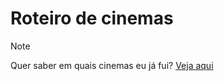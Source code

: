 <script setup>
  import MapWithPins from "./components/MapWithPins.vue";
</script>

# Roteiro de cinemas

> [!NOTE]
> Quer saber em quais cinemas eu já fui? [Veja aqui](/goals.html)

<MapWithPins/>